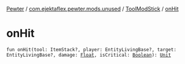 [Pewter](../../index.md) / [com.ejektaflex.pewter.mods.unused](../index.md) / [ToolModStick](index.md) / [onHit](./on-hit.md)

# onHit

`fun onHit(tool: ItemStack?, player: EntityLivingBase?, target: EntityLivingBase?, damage: `[`Float`](https://kotlinlang.org/api/latest/jvm/stdlib/kotlin/-float/index.html)`, isCritical: `[`Boolean`](https://kotlinlang.org/api/latest/jvm/stdlib/kotlin/-boolean/index.html)`): `[`Unit`](https://kotlinlang.org/api/latest/jvm/stdlib/kotlin/-unit/index.html)